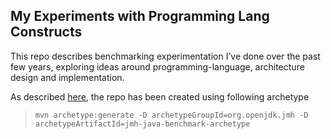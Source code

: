 ## My Experiments with Programming Lang Constructs
This repo describes benchmarking experimentation I’ve done over the past few years, exploring ideas around programming-language, architecture design and implementation.

As described [here](http://tutorials.jenkov.com/java-performance/jmh.html), the repo has been created using following archetype
> `mvn archetype:generate -D archetypeGroupId=org.openjdk.jmh -D archetypeArtifactId=jmh-java-benchmark-archetype `
 

